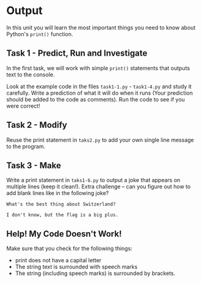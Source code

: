 # Output  
In this unit you will learn the most important things you need to know about Python's ```print()``` function. 

## Task 1 - Predict, Run and Investigate
In the first task, we will work with simple ```print()``` statements that outputs text to the console.

Look at the example code in the files ```task1-1.py``` - ```task1-4.py``` and study it carefully.  Write a prediction of what it will do when it runs (Your prediction should be added to the code as comments). 
Run the code to see if you were correct!

## Task 2 - Modify
Reuse the print statement in ```taks2.py``` to add your own single line message to the program.

## Task 3 - Make
Write a print statement in ```taks1-6.py``` to output a joke that appears on multiple lines (keep it clean!).  Extra challenge – can you figure out how to add blank lines like in the following joke?
```
What's the best thing about Switzerland?

I don't know, but the flag is a big plus.
```

## Help! My Code Doesn't Work!
Make sure that you check for the following things:
- print does not have a capital letter
- The string text is surrounded with speech marks
- The string (including speech marks) is surrounded by brackets.
